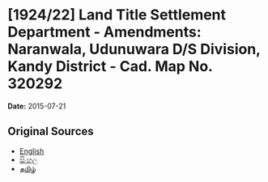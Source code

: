 # [1924/22] Land Title Settlement Department - Amendments: Naranwala, Udunuwara D/S Division, Kandy District - Cad. Map No. 320292

**Date:** 2015-07-21

## Original Sources

- [English](https://documents.gov.lk/view/extra-gazettes/2015/7/1924-22_E.pdf)
- [සිංහල](https://documents.gov.lk/view/extra-gazettes/2015/7/1924-22_S.pdf)
- [தமிழ்](https://documents.gov.lk/view/extra-gazettes/2015/7/1924-22_T.pdf)
